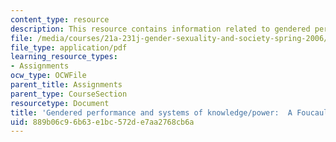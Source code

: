 ```yaml
---
content_type: resource
description: This resource contains information related to gendered performance.
file: /media/courses/21a-231j-gender-sexuality-and-society-spring-2006/889b06c96b63e1bc572de7aa2768cb6a_MIT21A_213JS06_sidd.pdf
file_type: application/pdf
learning_resource_types:
- Assignments
ocw_type: OCWFile
parent_title: Assignments
parent_type: CourseSection
resourcetype: Document
title: 'Gendered performance and systems of knowledge/power:  A Foucauldian analysis'
uid: 889b06c9-6b63-e1bc-572d-e7aa2768cb6a
---
```

